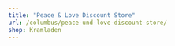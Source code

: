 ```yaml
---
title: "Peace & Love Discount Store"
url: /columbus/peace-und-love-discount-store/
shop: Kramladen
---
```

